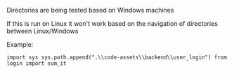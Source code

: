 Directories are being tested based on Windows machines

If this is run on Linux it won't work based on the navigation of directories between Linux/Windows

Example:

`import sys
sys.path.append(".\\code-assets\\backend\\user_login")
from login import sum_it`